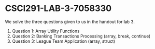 # CSCI291-LAB-3-7058330
We solve the three questions given to us in the handout for lab 3. 
1. Question 1: Array Utility Functions
2. Question 2: Banking Transactions Processing (array, break, continue)
3. Question 3: League Team Application (array, struct)
   
